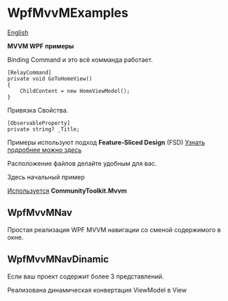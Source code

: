 # WpfMvvMExamples

[English](README.en.md)

**MVVM WPF примеры**

Binding Command и это всё комманда работает.
```
[RelayCommand]
private void GoToHomeView()
{
    ChildContent = new HomeViewModel();
}
```

Привязка Свойства.
```
[ObservableProperty]
private string? _Title;
```


Примеры используют подход **Feature-Sliced Design** (FSD)
[Узнать подробнее можно здесь](https://feature-sliced.design/ru/docs)

Расположение файлов делайте удобным для вас.

Здесь начальный пример 

[Используется](https://learn.microsoft.com/ru-ru/dotnet/communitytoolkit/mvvm/) **CommunityToolkit.Mvvm**

## WpfMvvMNav

Простая реализация WPF MVVM навигации со сменой содержимого в окне.

## WpfMvvMNavDinamic

Если ваш проект содержит более 3 представлений.

Реализована динамическая конвертация ViewModel в View
